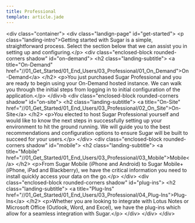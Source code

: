 ```yaml
---
title: Professional
template: article.jade
---
```

&lt;div class="container"&gt;
&lt;div class="landign-page" id="get-started"&gt;
&lt;p class="landing-intro"&gt;Getting started with Sugar is a simple, straightforward process. Select the section below that we can assist you in setting up and configuring.&lt;/p&gt;
&lt;div class="enclosed-block rounded-corners shadow" id="on-demand"&gt;
&lt;h2 class="landing-subtitle"&gt;
&lt;a title="On-Demand" href="//01_Get_Started/01_End_Users/03_Professional/01_On_Demand"&gt;On-Demand&lt;/a&gt;
&lt;/h2&gt;
&lt;p&gt;You just purchased Sugar Professional and you are ready to begin using your On-Demand hosted instance. We can walk you through the initial steps from logging in to initial configuration of the application.&lt;/p&gt;
&lt;/div&gt;b
&lt;div class="enclosed-block rounded-corners shadow" id="on-site"&gt;
&lt;h2 class="landing-subtitle"&gt;
&lt;a title="On-Site" href="//01_Get_Started/01_End_Users/03_Professional/02_On_Site"&gt;On-Site&lt;/a&gt;
&lt;/h2&gt;
&lt;p&gt;You elected to host Sugar Professional yourself and would like to know the next steps in successfully setting up your environment to hit the ground running. We will guide you to the best recommendations and configuration options to ensure Sugar will be built to succeed for your users.&lt;/p&gt;
&lt;/div&gt;
&lt;div class="enclosed-block rounded-corners shadow" id="mobile"&gt;
&lt;h2 class="landing-subtitle"&gt;
&lt;a title="Mobile" href="//01_Get_Started/01_End_Users/03_Professional/03_Mobile"&gt;Mobile&lt;/a&gt;
&lt;/h2&gt;
&lt;p&gt;From Sugar Mobile (iPhone and Android) to Sugar Mobile+ (iPhone, iPad and Blackberry), we have the critical information you need to install quickly access your data on the go.&lt;/p&gt;
&lt;/div&gt;
&lt;div class="enclosed-block rounded-corners shadow" id="plug-ins"&gt;
&lt;h2 class="landing-subtitle"&gt;
&lt;a title="Plug-Ins" href="//01_Get_Started/01_End_Users/03_Professional/04_Plug-Ins"&gt;Plug-Ins&lt;/a&gt;
&lt;/h2&gt;
&lt;p&gt;Whether you are looking to integrate with Lotus Notes or Microsoft Office (Outlook, Word, and Excel), we have the plug-ins which allow for a seamless integration with Sugar.&lt;/p&gt;
&lt;/div&gt;
&lt;/div&gt;
&lt;/div&gt;